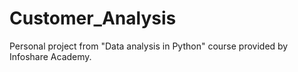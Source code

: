 # Customer_Analysis
Personal project from "Data analysis in Python" course provided by Infoshare Academy.

